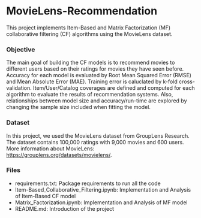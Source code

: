 # MovieLens-Recommendation

This project implements Item-Based and Matrix Factorization (MF) collaborative filtering (CF) algorithms using the MovieLens dataset.

### Objective
The main goal of building the CF models is to recommend movies to different users based on their ratings for movies they have seen before. Accuracy for each model is evaluated by Root Mean Squared Error (RMSE) and Mean Absolute Error (MAE). Training error is caluclated by k-fold cross-validation. Item/User/Catalog coverages are defined and computed for each algorithm to evaluate the results of recommendation systems. Also, relationships between model size and accuracy/run-time are explored by changing the sample size included when fitting the model.
 
### Dataset
In this project, we used the MovieLens dataset from GroupLens Research. The dataset contains 100,000 ratings with 9,000 movies and 600 users. More information about MovieLens: https://grouplens.org/datasets/movielens/.

### Files
  - requirements.txt: Package requirements to run all the code
  - Item-Based_Collaborative_Filtering.ipynb: Implementation and Analysis of Item-Based CF model
  - Matrix_Factorization.ipynb: Implementation and Analysis of MF model
  - README.md: Introduction of the project
  
